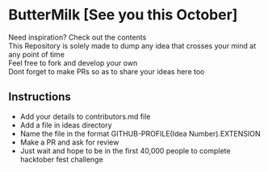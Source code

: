 # ButterMilk [See you this October]
Need inspiration? Check out the contents <br>
This Repository is solely made to dump any idea that crosses your mind at any point of time <br>
Feel free to fork and develop your own <br>
Dont forget to make PRs so as to share your ideas here too

## Instructions
- Add your details to contributors.md file
- Add a file in ideas directory
- Name the file in the format GITHUB-PROFILE(Idea Number).EXTENSION
- Make a PR and ask for review
- Just wait and hope to be in the first 40,000 people to complete hacktober fest challenge
